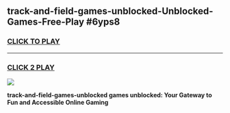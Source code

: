 
## track-and-field-games-unblocked-Unblocked-Games-Free-Play #6yps8
<h3>
<a href="https://us.freeplayer.one?title=track-and-field-games-unblocked&ref=9M">CLICK TO PLAY</a></h3>
<hr>

<h3>
<a href="https://us.freeplayer.one?title=track-and-field-games-unblocked&ref=9M">CLICK 2 PLAY</a>
  
</h3>

<a href="https://us.freeplayer.one?title=track-and-field-games-unblocked&ref=9M"><img src="https://clearcache.store/games.png"></a>


**track-and-field-games-unblocked games unblocked: Your Gateway to Fun and Accessible Online Gaming**
